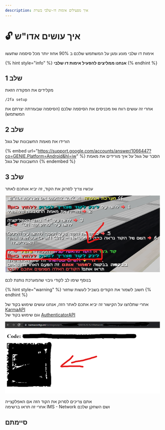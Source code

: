 ```yaml
---
description: איך מפעילים אימות דו-שלבי בשרת
---
```


# 🔓 איך עושים אדו"ש

אימות דו שלבי מונע ומגן על המשתמש שלכם ב 90% אחוז יותר מכל סיסמה שתעשו

{% hint style="info" %}
**אנחנו ממליצים להפעיל אימות דו שלבי**
{% endhint %}

## שלב 1

מקלידים את הפקודה הזאת

```
/2fa setup
```

אחרי זה עושים רווח ואז מכניסים את הסיסמה שלכם (הסיסמה שבעזרתה יצרתם את המשתמש)

## שלב 2

הורידו את מאמת החשבונות של גוגל

{% embed url="https://support.google.com/accounts/answer/1066447?co=GENIE.Platform=Android&hl=iw" %}
הסבר של גוגל על איך מורידים את מאמת החשבונות של גוגל
{% endembed %}

## שלב  3

עכשיו צריך לסרוק את הקוד, זה יביא אותכם לאתר &#x20;

![תמונה של ההודעה בצאט](<../../.gitbook/assets/image (1).png>)

בנוסף שימו לב לקודי גיבוי שהמערכת נותנת לכם

{% hint style="warning" %}
חשוב לשמור את הקודים בשביל לעשות שחזור
{% endhint %}

אחרי שתלחצו על הקישור זה יביא אתכם לאתר הזה, אנחנו עושים שימוש בקוד של [KarmaAPI](https://github.com/KarmaConfigs/KarmaAPI) \
וגם שימוש בקוד של [AuthenticatorAPI](https://github.com/infiniteloopltd/AuthenticatorAPI.com)

![תמונה של האתר הפשוט שמריץ את הקודים לאימות דו שלבי](<../../.gitbook/assets/image (4).png>)

אתם צריכים לסרוק את הקוד הזה אם האפלקצייה\
אחרי זה תראו ברשימה IMS - Network ושם השחקן שלכם

## סיימתם
